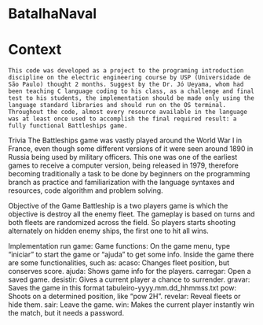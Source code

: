 # BatalhaNaval
# Context
	This code was developed as a project to the programing introduction discipline on the electric engineering course by USP (Universidade de São Paulo) thought 2 months. Suggest by the Dr. Jó Ueyama, whom had been teaching C language coding to his class, as a challenge and final test to his students, the implementation should be made only using the language standard libraries and should run on the OS terminal. Throughout the code, almost every resource available in the language was at least once used to accomplish the final required result: a fully functional Battleships game.

Trivia
	The Battleships game was vastly played around the World War I in France, even though some different versions of it were seen around 1890 in Russia being used by military officers. This one was one of the earliest games to receive a computer version, being released in 1979, therefore becoming traditionally a task to be done by beginners on the programming branch as practice and familiarization with the language syntaxes and resources, code algorithm and problem solving.
 
Objective of the Game
Battleship is a two players game is which the objective is destroy all the enemy fleet. The gameplay is based on turns and both fleets are randomized across the field. So players starts shooting alternately on hidden enemy ships, the first one to hit all wins.

 Implementation
	run game:
	Game functions: On the game menu, type “iniciar” to start the game or “ajuda” to get some info.
	Inside the game there are some functionalities, such as: 
acaso: Changes fleet position, but conserves score.
ajuda:	Shows game info for the players.
carregar: Open a saved game.
desistir: Gives a current player a chance to surrender.
gravar: Saves the game in this format tabuleiro-yyyy.mm.dd_hhmmss.txt
pow: Shoots on a determined position, like “pow 2H”.
revelar: Reveal fleets or hide them.
sair: Leave the game.
win: Makes the current player instantly win the match, but it needs a password.


		
	
	

